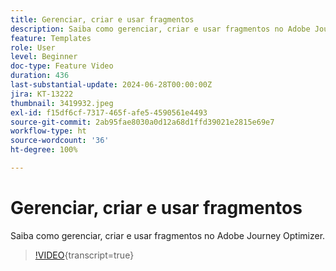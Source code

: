 ```yaml
---
title: Gerenciar, criar e usar fragmentos
description: Saiba como gerenciar, criar e usar fragmentos no Adobe Journey Optimizer.
feature: Templates
role: User
level: Beginner
doc-type: Feature Video
duration: 436
last-substantial-update: 2024-06-28T00:00:00Z
jira: KT-13222
thumbnail: 3419932.jpeg
exl-id: f15df6cf-7317-465f-afe5-4590561e4493
source-git-commit: 2ab95fae8030a0d12a68d1ffd39021e2815e69e7
workflow-type: ht
source-wordcount: '36'
ht-degree: 100%

---
```


# Gerenciar, criar e usar fragmentos

Saiba como gerenciar, criar e usar fragmentos no Adobe Journey Optimizer.

>[!VIDEO](https://video.tv.adobe.com/v/3419932/?learn=on){transcript=true}
